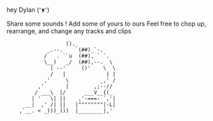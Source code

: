 hey Dylan (ᵔᴥᵔ)

Share some sounds ! Add some of yours to ours 
Feel free to chop up, rearrange, and change any tracks and clips
                       
                       ()._
                 _.--.     (##)_`-.          
                /   . ``u  (##), ` `.                
                \__)   _/  (##),--.  \               
                  | --'     ()'    \  \                
                  /   |             | |                 
                ,'     \          _,' /               
              ,'       |        ,;--//             
             / ___\  |/      ___V__{(_            
            | '   \| ||    ,'-===- `,'|           
          __|  ,' /| ||   |""""""""|-L|        
        ,`__. < _)))_)))  |________|,'
        
 
